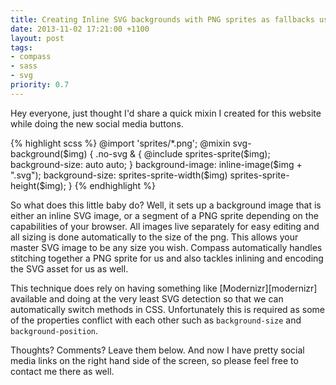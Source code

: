 ```yaml
---
title: Creating Inline SVG backgrounds with PNG sprites as fallbacks using Compass
date: 2013-11-02 17:21:00 +1100
layout: post
tags:
- compass
- sass
- svg
priority: 0.7
---
```


Hey everyone, just thought I'd share a quick mixin I created for this website while doing the new social media buttons.

{% highlight scss %}
@import 'sprites/*.png';
@mixin svg-background($img) {
  .no-svg & {
    @include sprites-sprite($img);
    background-size: auto auto;
  }
  background-image: inline-image($img + ".svg");
  background-size: sprites-sprite-width($img) sprites-sprite-height($img);
}
{% endhighlight %}

So what does this little baby do? Well, it sets up a background image that is either an inline SVG image, or a segment
of a PNG sprite depending on the capabilities of your browser. All images live separately for easy editing and all
sizing is done automatically to the size of the png. This allows your master SVG image to be any size you wish. Compass
automatically handles stitching together a PNG sprite for us and also tackles inlining and encoding the SVG asset for
us as well.

This technique does rely on having something like [Modernizr][modernizr] available and doing at the very least SVG
detection so that we can automatically switch methods in CSS. Unfortunately this is required as some of the properties
conflict with each other such as `background-size` and `background-position`.

Thoughts? Comments? Leave them below. And now I have pretty social media links on the right hand side of the screen, so
please feel free to contact me there as well.
